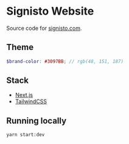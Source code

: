 # Signisto Website

Source code for [signisto.com](https://signisto.com).



## Theme

``` scss
$brand-color: #3097BB; // rgb(48, 151, 187)
```



## Stack

- [Next.js](https://nextjs.org/)
- [TailwindCSS](https://tailwindcss.com)



## Running locally

``` bash
yarn start:dev
```
